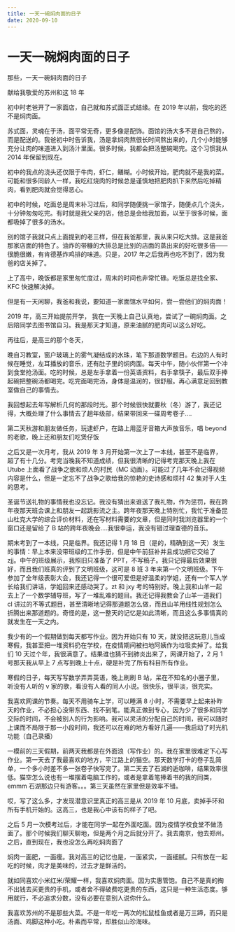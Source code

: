 ```yaml
---
title: 一天一碗焖肉面的日子
date: 2020-09-10
---
```


# 一天一碗焖肉面的日子

那些，一天一碗焖肉面的日子

献给我敬爱的苏州和这 18 年

初中时老爸开了一家面店，自己就和苏式面正式结缘。在 2019 年以前，我吃的还不是焖肉面。

苏式面，灵魂在于汤，面平常无奇，更多像是配饰。面馆的汤大多不是自己熬的，而是配送的。我爸初中时告诉我，汤是拿焖肉熬很长时间熬出来的，几个小时能够充分让肉的味道进入到汤汁里面。很多时候，我都会把汤整碗喝完。这个习惯我从 2014 年保留到现在。

初中的我点的浇头还仅限于牛肉，虾仁，鳝糊。小时候开始，肥肉就不是我的菜。可能和很多同龄人一样，我吃红烧肉的时候总是谨慎地把肥肉扒下来然后吃掉精肉，看到肥肉就会觉得恶心。

初中的时候，吃面总是周末补习过后，和同学随便挑一家馆子，随便点几个浇头，十分钟匆匆吃完。有时就是我父亲的店，他总是会给我加面，以至于很多时候，面都吸掉了很多的汤水。

别的馆子我就只点上面提到的老三样，但在我爸那里，我从来只吃大排。这是我爸那家店面的特色了。油炸的带糠的大排总是比别的店面的蒸出来的好吃很多倍——很脆很嫩，有肯德基炸鸡排的味道。只是，2017 年之后我再也吃不到了，因为我爸的店关掉了。

上了高中，晚饭都是家里匆忙度过，周末的时间也非常忙碌。吃饭总是找全家、KFC 快速解决掉。

但是有一天闲聊，我爸和我说，要知道一家面馆水平如何，尝一尝他们的焖肉面！

2019 年，高三开始提前开学， 我在一天晚上自己认真地，尝试了一碗焖肉面。之后陪同学去图书馆自习。我是那天才知道，原来油腻的肥肉可以这么好吃。

再往后，是高三的那个冬天，

晚自习教室，窗户玻璃上的雾气凝结成的水珠，笔下那道数学题目。右边的人有时候在睡觉，左耳播放的音乐，还有肚子里的焖肉面。每天中午，随小伙伴第一个冲到食堂抢汤面。吃的时候，总是左手拿着一份英语资料，右手拿筷子，最后双手捧起碗把整碗汤都喝完。吃完面喝完汤，身体是温润的，很舒服。再心满意足回到教室做自己的事情去。

我回想起去年写解析几何的那段时光。那个时候很快就要秋（冬）游了，我还记得，大概处理了什么事情去了趟年级部，结果带回来一碟周考卷子....

第二天秋游和朋友做任务，玩逮虾户，在路上用蓝牙音箱大声放音乐，唱 beyond 的老歌，晚上还和朋友们吃煲仔饭

之后又是一次月考，我从 2019 年 3 月开始第一次上了一本线，甚至不是临界，超了有十几分。考完当晚我不知道成绩，但我很清晰的记得考完那天晚上我在 Utube 上面看了战争之歌和烦人的村民（MC 动画）。可能过了几年不会记得视频内容是什么，但是一定忘不了战争之歌给我的惊艳的史诗感和烦村 42 集对于人生的思考。

圣诞节送礼物的事情我也没忘记。我没有猜出来谁送了我礼物，作为惩罚，我在跨年夜那天班会课上和朋友一起跳影流之主。跨年夜那天晚上特别忙，我忙于准备昆山杜克大学的综合评价材料，还在写材料需要的文章，但是同时我浏览器里的一个窗口还是留给了 B 站的跨年夜晚会....我很幸运，我没有错过理查德的音乐。

期末考到了一本线，只是临界。我还记得 1 月 18 日（是的，精确到这一天）发生的事情：早上本来没带班级的工作手册，但是中午前狂补并且成功把它交给了 zjj。中午的班级展示，我照旧只准备了 PPT，不写稿子。我只记得最后效果很好，而且我们班真的评到了文明班级，这可是 8 班 3 年来第一个文明班级。下午参加了全年级表彰大会，我还记得一个很可爱但是好温柔的学姐，还有一个军人学长给我们讲话，学姐回来还感动哭了。zt 和 jxy 考的特别好。晚上我和山羊一起去上了一个数学辅导班，写了一堆乱难的题目。我还记得我教会了山羊一道我们 cl 讲过的不等式题目，甚至清晰地记得那道题怎么做，而且山羊用线性规划怎么折腾出来那道题的。奇怪的是，这一整天的记忆是如此清晰，而且这么多事情真的就发生在一天之内。

我少有的一个假期做到每天都写作业。因为开始只有 10 天，就没把这玩意儿当成寒假，我甚至把一堆资料扔在学校，在疫情期间被扫地阿姨作为垃圾卖掉了。给我们 10 天过个年，我很满意了。结果谁也猜不到肺炎出来了，网课开始了，2 月 1 号那天我从早上 7 点写到晚上十点，硬是补完了所有科目所有作业。

寒假的日子，每天写写数学弄弄英语，晚上刷刷 B 站，呆在不知名的小圈子里，听没有人听的 v 家的歌，看没有人看的同人小说。很快乐，很平淡，很充实。

我喜欢网课的节奏。每天不用骑车上学，可以睡满 8 小时，不需要早上起来补昨天的作业，不必担心没带东西、找不到笔。能真正做到专心，因为少了很多和同学交际的时间，不会被别人的行为影响。我可以灵活的分配自己的时间，我可以随时上课而不局限于那一小段时间，我还可以在难的地方看好几遍——我启动了时光机功能（自己录播）

一模前的三天假期，前两天我都是在外面浪（写作业）的。我在家里很难定下心写作业。第一天去了我最喜欢的地方，平江路上的猫空。那天数学打卡的卷子乱简单，一个多小时差不多一张卷子快写完了。第二天去了石湖的逅咖啡，结果效率很低。猫空怎么说也有一堆摆着电脑工作的，或者是拿着笔捧着书的我的同类，emmm 石湖那边只有游客。。。第三天虽然在家里但是效率不错。

哎，写了这么多，才发现潜意识里真正的高三是从 2019 年 10 月底，卖掉手环和所有手机开始的。这高三，也是我心中该有的样子了吧。

之后 5 月一次模考过后，才能在同学一起在外面吃面。因为疫情学校食堂不做汤面了。那个时候我们聊天聊地，但是两个月之后就分开了。我去南京，他去郑州。之后，直到现在，我也没怎么再吃焖肉面了

焖肉一面肥，一面痩。我对高三的记忆也是，一面紧实，一面细腻。只有放在一起吃的时候，肉才是美味的，过去才是鲜活的。

就如同喜欢小米红米/荣耀一样，我喜欢焖肉面。因为实惠管饱。自己不是真的掏不出钱去买更贵的手机，或者舍不得破费吃更贵的东西，这只是一种生活态度。够用就行，不必追求分数，没有必要在意别人说你什么。

我喜欢苏州的不是那些大菜。不是一年吃一两次的松鼠桂鱼或者是万三蹄，而只是汤面、鸡脚这种小吃。朴素而平常，却胜似山珍海味。
